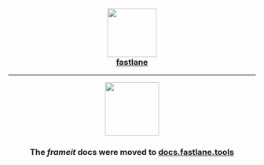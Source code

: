 <h3 align="center">
  <a href="https://docs.fastlane.tools/actions/frameit/">
    <img src="https://raw.githubusercontent.com/fastlane/fastlane/master/fastlane/assets/fastlane.png" width="100" />
    <br />
    fastlane
  </a>
</h3>

------

<p align="center">
  <a href="https://docs.fastlane.tools/actions/frameit/">
    <img src="https://raw.githubusercontent.com/fastlane/fastlane/master/frameit/assets/frameit.png" height="110">
  </a>
</p>

<h3 align="center">The <i>frameit</i> docs were moved to <a href='https://docs.fastlane.tools/actions/frameit/'>docs.fastlane.tools</a></h3>
